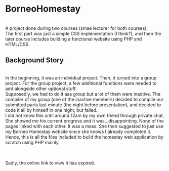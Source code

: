 # BorneoHomestay
<br> A project done during two courses (smae lecturer for both courses). 
<br> The first part was just a simple CSS implementation (I think?), and then the later course includes building a functional website using PHP and HTML/CSS.

## Background Story
<br> In the beginning, it was an individual project. Then, it turned into a group project. For the group project, a few additional functions were needed to add alongside other optional stuff. 
<br> Supposedly, we had to do it asa group but a lot of them were inactive. The compiler of my group (one of the inactive members) decided to compile our submitted parts last minute (the night before presentation), and decided to code it all by himself in one night, but failed.
<br> I did not know this until around 12am by my own friend through private chat. She showed me his current progress and it was...disappointing. None of the pages linked with each other. It was a mess. She then suggested to just use my Borneo Homestay website since she knows I already completed it. 
<br> Hence, this is all the files included to build the homestay web application by scratch using PHP mainly. 

<br><br>Sadly, the online link to view it has expired.
